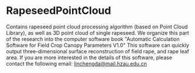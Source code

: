 # RapeseedPointCloud
Contains rapeseed point cloud processing algorithm (based on Point Cloud Library), as well as 3D point cloud of single rapeseed.
We organize this part of the research into the computer software book "Automatic Calculation Software for Field Crop Canopy Parameters V1.0"
This software can quickly output three-dimensional surface reconstruction of field rape, and rape leaf area.
If you are more interested in the details of this software, please contact the following email: linchengda@mail.hzau.edu.cn
